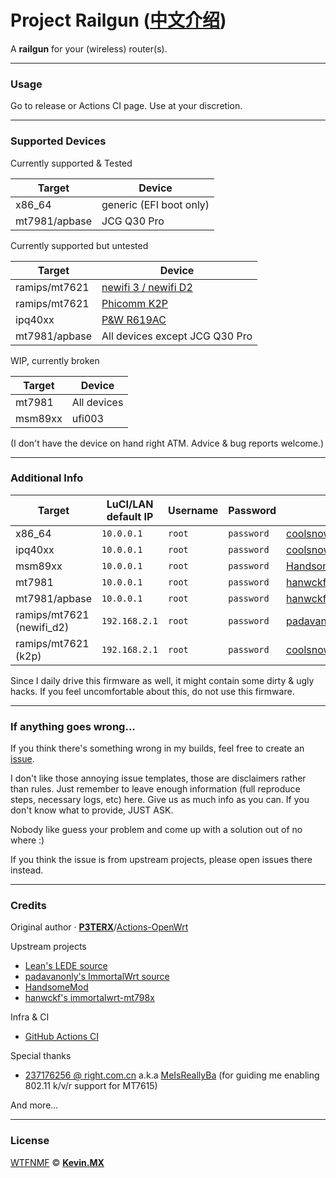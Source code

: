 # Project Railgun ([中文介绍](README_zh.md))

A **railgun** for your (wireless) router(s).

***

### Usage

Go to release or Actions CI page. Use at your discretion.

***

### Supported Devices

Currently supported & Tested

| Target        | Device                  |
|---------------|-------------------------|
| x86_64        | generic (EFI boot only) |
| mt7981/apbase | JCG Q30 Pro             |

Currently supported but untested

| Target        | Device                                                           |
|---------------|------------------------------------------------------------------|
| ramips/mt7621 | [newifi 3 / newifi D2](https://openwrt.org/toh/lenovo/newifi_d2) |
| ramips/mt7621 | [Phicomm K2P](https://openwrt.org/toh/phicomm/k2p_ke2p)          |
| ipq40xx       | [P&W R619AC](https://openwrt.org/toh/p_w/r619ac)                 |
| mt7981/apbase | All devices except JCG Q30 Pro                                   |

WIP, currently broken

| Target  | Device      |
|---------|-------------|
| mt7981  | All devices |
| msm89xx | ufi003      |

(I don't have the device on hand right ATM. Advice & bug reports welcome.)

***

### Additional Info

| Target                    | LuCI/LAN default IP | Username | Password   | Source Repo                                                                 |
|---------------------------|---------------------|----------|------------|-----------------------------------------------------------------------------|
| x86_64                    | `10.0.0.1`          | `root`   | `password` | [coolsnowwolf/lede](https://github.com/coolsnowwolf/lede)                   |
| ipq40xx                   | `10.0.0.1`          | `root`   | `password` | [coolsnowwolf/lede](https://github.com/coolsnowwolf/lede)                   |
| msm89xx                   | `10.0.0.1`          | `root`   | `password` | [HandsomeMod/HandsomeMod](https://github.com/HandsomeMod/HandsomeMod)       |
| mt7981                    | `10.0.0.1`          | `root`   | `password` | [hanwckf/immortalwrt-mt798x](https://github.com/hanwckf/immortalwrt-mt798x) |
| mt7981/apbase             | `10.0.0.1`          | `root`   | `password` | [hanwckf/immortalwrt-mt798x](https://github.com/hanwckf/immortalwrt-mt798x) |
| ramips/mt7621 (newifi_d2) | `192.168.2.1`       | `root`   | `password` | [padavanonly/immortalwrt](https://github.com/padavanonly/immortalwrt)       |
| ramips/mt7621 (k2p)       | `192.168.2.1`       | `root`   | `password` | [coolsnowwolf/lede](https://github.com/coolsnowwolf/lede)                   |

Since I daily drive this firmware as well, it might contain some dirty & ugly hacks. If you feel uncomfortable about this, do not use this firmware.

***

### If anything goes wrong...

If you think there's something wrong in my builds, feel free to create an [issue](https://github.com/KevinMX/Railgun/issues/new/choose). 

I don't like those annoying issue templates, those are disclaimers rather than rules. Just remember to leave enough information (full reproduce steps, necessary logs, etc) here. Give us as much info as you can. If you don't know what to provide, JUST ASK.

Nobody like guess your problem and come up with a solution out of no where :)

If you think the issue is from upstream projects, please open issues there instead.

***

### Credits

Original author · [**P3TERX**](https://p3terx.com)/[Actions-OpenWrt](https://github.com/P3TERX/Actions-OpenWrt)

Upstream projects

- [Lean's LEDE source](https://github.com/coolsnowwolf/lede)
- [padavanonly's ImmortalWrt source](https://github.com/padavanonly/immortalwrt)
- [HandsomeMod](https://github.com/HandsomeMod/HandsomeMod)
- [hanwckf's immortalwrt-mt798x](https://github.com/hanwckf/immortalwrt-mt798x)

Infra & CI

- [GitHub Actions CI](https://github.com/features/actions)

Special thanks

- [237176256 @ right.com.cn](https://www.right.com.cn/forum/space-uid-364126.html) a.k.a [MeIsReallyBa](https://github.com/MeIsReallyBa) (for guiding me enabling 802.11 k/v/r support for MT7615)

And more...

***

### License

[WTFNMF](https://github.com/adversary-org/wtfnmf) © [**Kevin.MX**](https://mary.kevinmx.top)
